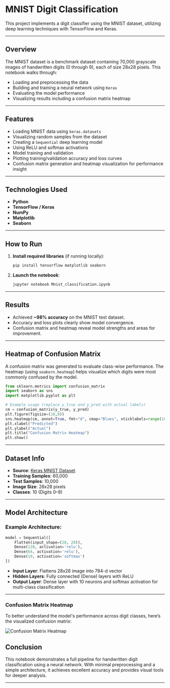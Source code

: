 #  MNIST Digit Classification

This project implements a digit classifier using the MNIST dataset, utilizing deep learning techniques with TensorFlow and Keras.

---

##  Overview

The MNIST dataset is a benchmark dataset containing 70,000 grayscale images of handwritten digits (0 through 9), each of size 28x28 pixels. This notebook walks through:

- Loading and preprocessing the data
- Building and training a neural network using `Keras`
- Evaluating the model performance
- Visualizing results including a confusion matrix heatmap

---

##  Features

- Loading MNIST data using `keras.datasets`
- Visualizing random samples from the dataset
- Creating a `Sequential` deep learning model
- Using ReLU and softmax activations
- Model training and validation
- Plotting training/validation accuracy and loss curves
- Confusion matrix generation and heatmap visualization for performance insight

---

##  Technologies Used

- **Python**
- **TensorFlow / Keras**
- **NumPy**
- **Matplotlib**
- **Seaborn**

---

##  How to Run

1. **Install required libraries** (if running locally):

    ```bash
    pip install tensorflow matplotlib seaborn
    ```

2. **Launch the notebook**:

    ```bash
    jupyter notebook Mnist_classification.ipynb
    ```

---

##  Results

- Achieved **~98% accuracy** on the MNIST test dataset.
- Accuracy and loss plots clearly show model convergence.
- Confusion matrix and heatmap reveal model strengths and areas for improvement.

---

##  Heatmap of Confusion Matrix

A confusion matrix was generated to evaluate class-wise performance. The heatmap (using `seaborn.heatmap`) helps visualize which digits were most commonly confused by the model.

```python
from sklearn.metrics import confusion_matrix
import seaborn as sns
import matplotlib.pyplot as plt

# Example usage (replace y_true and y_pred with actual labels)
cm = confusion_matrix(y_true, y_pred)
plt.figure(figsize=(10,8))
sns.heatmap(cm, annot=True, fmt="d", cmap="Blues", xticklabels=range(10), yticklabels=range(10))
plt.xlabel("Predicted")
plt.ylabel("Actual")
plt.title("Confusion Matrix Heatmap")
plt.show()
```

---

##  Dataset Info

- **Source**: [Keras MNIST Dataset](https://keras.io/api/datasets/mnist/)
- **Training Samples**: 60,000
- **Test Samples**: 10,000
- **Image Size**: 28x28 pixels
- **Classes**: 10 (Digits 0–9)

---

##  Model Architecture

### Example Architecture:
```python
model = Sequential([
    Flatten(input_shape=(28, 28)),
    Dense(128, activation='relu'),
    Dense(64, activation='relu'),
    Dense(10, activation='softmax')
])
```

- **Input Layer**: Flattens 28x28 image into 784-d vector
- **Hidden Layers**: Fully connected (Dense) layers with ReLU
- **Output Layer**: Dense layer with 10 neurons and softmax activation for multi-class classification

---
###  Confusion Matrix Heatmap

To better understand the model's performance across digit classes, here’s the visualized confusion matrix:

![Confusion Matrix Heatmap](confusion_matrix.png)



##  Conclusion

This notebook demonstrates a full pipeline for handwritten digit classification using a neural network. With minimal preprocessing and a simple architecture, it achieves excellent accuracy and provides visual tools for deeper analysis.

---

